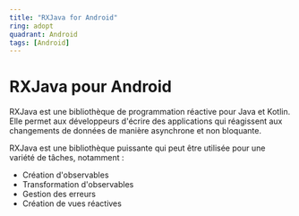 ```yaml
---
title: "RXJava for Android"
ring: adopt
quadrant: Android
tags: [Android]
---
```


<h1>RXJava pour Android</h1>

<p>RXJava est une bibliothèque de programmation réactive pour Java et Kotlin. Elle permet aux développeurs d'écrire des applications qui réagissent aux changements de données de manière asynchrone et non bloquante.</p>

<p>RXJava est une bibliothèque puissante qui peut être utilisée pour une variété de tâches, notamment :</p>

<ul>
<li>Création d'observables</li>
<li>Transformation d'observables</li>
<li>Gestion des erreurs</li>
<li>Création de vues réactives</li>
</ul>
